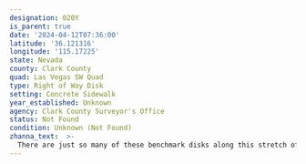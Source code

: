 ```yaml
---
designation: 020Y
is_parent: true
date: '2024-04-12T07:36:00'
latitude: '36.121316'
longitude: '115.17225'
state: Nevada
county: Clark County
quad: Las Vegas SW Quad
type: Right of Way Disk
setting: Concrete Sidewalk
year_established: Unknown
agency: Clark County Surveyor's Office
status: Not Found
condition: Unknown (Not Found)
zhanna_text:  >-
  There are just so many of these benchmark disks along this stretch of the Strip that it's very easy to bypass one here and there.  I suspect that this mark is still in place, but that I just didn't notice it, having been distracted by the Mirage waterfalls and volcano. In any case, I did find a reference mark that "belongs" to both 20Y and 21Y (according to its designation), so I'm listing this mark anyway for completeness. For more information on 020Y, see its listing on waymarking.com: [Las Vegas Strip Right of Way Benchmark #020 Y](https://waymarking.com/waymarks/wm7EC5_Las_Vegas_Strip_Right_of_Way_Benchmark_020_Y).
---
```

